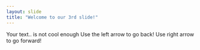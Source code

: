 ```yaml
---
layout: slide
title: "Welcome to our 3rd slide!"
---
```

Your text.. is not cool enough
Use the left arrow to go back!
Use right arrow to go forward!